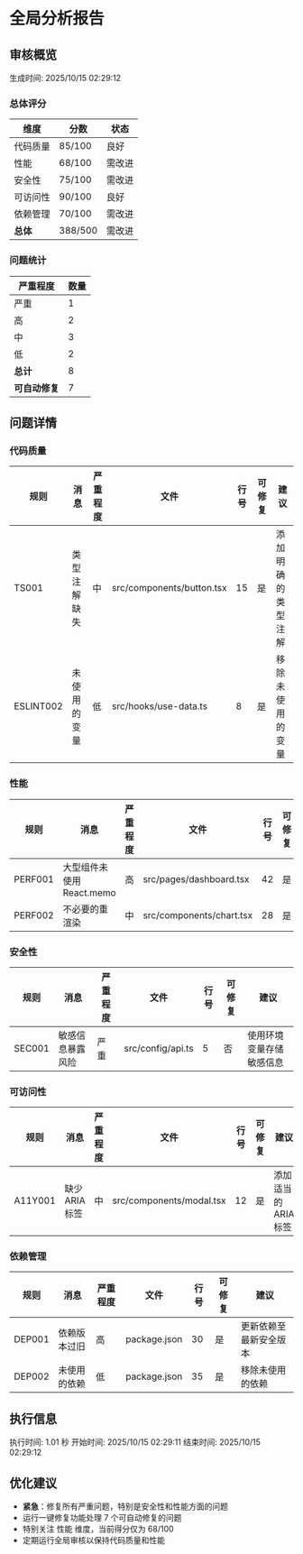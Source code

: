 # 全局分析报告

## 审核概览

生成时间: 2025/10/15 02:29:12

### 总体评分

| 维度 | 分数 | 状态 |
|------|------|------|
| 代码质量 | 85/100 | 良好 |
| 性能 | 68/100 | 需改进 |
| 安全性 | 75/100 | 需改进 |
| 可访问性 | 90/100 | 良好 |
| 依赖管理 | 70/100 | 需改进 |
| **总体** | 388/500 | 需改进 |

### 问题统计

| 严重程度 | 数量 |
|----------|------|
| 严重 | 1 |
| 高 | 2 |
| 中 | 3 |
| 低 | 2 |
| **总计** | 8 |
| **可自动修复** | 7 |

## 问题详情

### 代码质量

| 规则 | 消息 | 严重程度 | 文件 | 行号 | 可修复 | 建议 |
|------|------|----------|------|------|--------|------|
| TS001 | 类型注解缺失 | 中 | src/components/button.tsx | 15 | 是 | 添加明确的类型注解 |
| ESLINT002 | 未使用的变量 | 低 | src/hooks/use-data.ts | 8 | 是 | 移除未使用的变量 |

### 性能

| 规则 | 消息 | 严重程度 | 文件 | 行号 | 可修复 | 建议 |
|------|------|----------|------|------|--------|------|
| PERF001 | 大型组件未使用React.memo | 高 | src/pages/dashboard.tsx | 42 | 是 | 使用React.memo包装组件 |
| PERF002 | 不必要的重渲染 | 中 | src/components/chart.tsx | 28 | 是 | 优化依赖数组 |

### 安全性

| 规则 | 消息 | 严重程度 | 文件 | 行号 | 可修复 | 建议 |
|------|------|----------|------|------|--------|------|
| SEC001 | 敏感信息暴露风险 | 严重 | src/config/api.ts | 5 | 否 | 使用环境变量存储敏感信息 |

### 可访问性

| 规则 | 消息 | 严重程度 | 文件 | 行号 | 可修复 | 建议 |
|------|------|----------|------|------|--------|------|
| A11Y001 | 缺少ARIA标签 | 中 | src/components/modal.tsx | 12 | 是 | 添加适当的ARIA标签 |

### 依赖管理

| 规则 | 消息 | 严重程度 | 文件 | 行号 | 可修复 | 建议 |
|------|------|----------|------|------|--------|------|
| DEP001 | 依赖版本过旧 | 高 | package.json | 30 | 是 | 更新依赖至最新安全版本 |
| DEP002 | 未使用的依赖 | 低 | package.json | 35 | 是 | 移除未使用的依赖 |

## 执行信息

执行时间: 1.01 秒
开始时间: 2025/10/15 02:29:11
结束时间: 2025/10/15 02:29:12

## 优化建议

- **紧急**：修复所有严重问题，特别是安全性和性能方面的问题
- 运行一键修复功能处理 7 个可自动修复的问题
- 特别关注 性能 维度，当前得分仅为 68/100
- 定期运行全局审核以保持代码质量和性能
